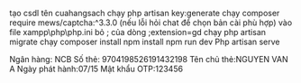 tạo csdl tên cuahangsach
chạy   php artisan key:generate
chạy   composer require mews/captcha:^3.3.0 (nếu lỗi hỏi chat để chọn bản cài phù hợp)
vào    file xampp\php\php.ini bỏ ; của dòng  ;extension=gd
chạy   php artisan migrate
chạy composer install
   npm install
   npm run dev
   Php artisan serve


Ngân hàng: NCB
Số thẻ: 9704198526191432198
Tên chủ thẻ:NGUYEN VAN A
Ngày phát hành:07/15
Mật khẩu OTP:123456